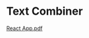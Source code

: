 # Text Combiner


[React App.pdf](https://github.com/ilkaymb/Text-Combiner/files/14132818/React.App.pdf)

